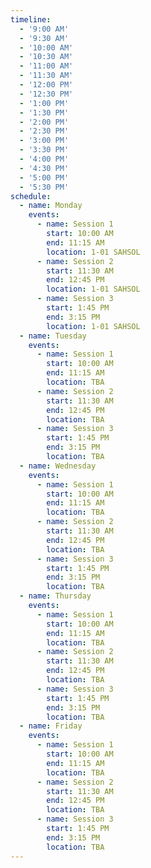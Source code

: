 ```yaml
---
timeline:
  - '9:00 AM'
  - '9:30 AM'
  - '10:00 AM'
  - '10:30 AM'
  - '11:00 AM'
  - '11:30 AM'
  - '12:00 PM'
  - '12:30 PM'
  - '1:00 PM'
  - '1:30 PM'
  - '2:00 PM'
  - '2:30 PM'
  - '3:00 PM'
  - '3:30 PM'
  - '4:00 PM'
  - '4:30 PM'
  - '5:00 PM'
  - '5:30 PM'
schedule:
  - name: Monday
    events:
      - name: Session 1
        start: 10:00 AM
        end: 11:15 AM
        location: 1-01 SAHSOL
      - name: Session 2
        start: 11:30 AM
        end: 12:45 PM
        location: 1-01 SAHSOL
      - name: Session 3
        start: 1:45 PM
        end: 3:15 PM
        location: 1-01 SAHSOL
  - name: Tuesday
    events:
      - name: Session 1
        start: 10:00 AM
        end: 11:15 AM
        location: TBA
      - name: Session 2
        start: 11:30 AM
        end: 12:45 PM
        location: TBA
      - name: Session 3
        start: 1:45 PM
        end: 3:15 PM
        location: TBA
  - name: Wednesday
    events:
      - name: Session 1
        start: 10:00 AM
        end: 11:15 AM
        location: TBA
      - name: Session 2
        start: 11:30 AM
        end: 12:45 PM
        location: TBA
      - name: Session 3
        start: 1:45 PM
        end: 3:15 PM
        location: TBA
  - name: Thursday
    events:
      - name: Session 1
        start: 10:00 AM
        end: 11:15 AM
        location: TBA
      - name: Session 2
        start: 11:30 AM
        end: 12:45 PM
        location: TBA
      - name: Session 3
        start: 1:45 PM
        end: 3:15 PM
        location: TBA
  - name: Friday
    events:
      - name: Session 1
        start: 10:00 AM
        end: 11:15 AM
        location: TBA
      - name: Session 2
        start: 11:30 AM
        end: 12:45 PM
        location: TBA
      - name: Session 3
        start: 1:45 PM
        end: 3:15 PM
        location: TBA
---
```

